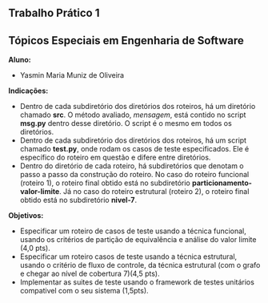 ## Trabalho Prático 1
## Tópicos Especiais em Engenharia de Software


**Aluno:**
- Yasmin Maria Muniz de Oliveira


**Indicações:**
- Dentro de cada subdiretório dos diretórios dos roteiros, há um diretório chamado **src**. O método avaliado, *mensagem*, está contido no script **msg.py** dentro desse diretório. O script é o mesmo em todos os diretórios.
- Dentro de cada subdiretório dos diretórios dos roteiros, há um script chamado **test.py**, onde rodam os casos de teste especificados. Ele é específico do roteiro em questão e difere entre diretórios.
- Dentro do diretório de cada roteiro, há subdiretórios que denotam o passo a passo da construção do roteiro. No caso do roteiro funcional (roteiro 1), o roteiro final obtido está no subdiretório **particionamento-valor-limite**. Já no caso do roteiro estrutural (roteiro 2), o roteiro final obtido está no subdiretório **nivel-7**.


**Objetivos:**
- Especificar um roteiro de casos de teste usando a técnica funcional, usando os critérios de partição de equivalência e análise do valor limite (4,0 pts).
- Especificar um roteiro casos de teste usando a técnica estrutural, usando o critério de fluxo de controle, da técnica estrutural (com o grafo e chegar ao nível de cobertura 7)(4,5 pts).
- Implementar as suites de teste usando o framework de testes unitários compativel com o seu sistema (1,5pts).
